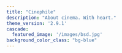 ```yaml
---
title: "Cinephile"
description: "About cinema. With heart."
theme_version: '2.9.1'
cascade:
  featured_image: '/images/bsd.jpg'
background_color_class: "bg-blue"
---
```

